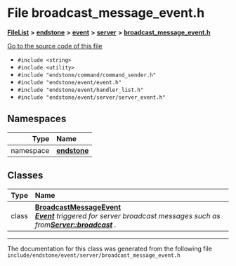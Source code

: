 

# File broadcast\_message\_event.h



[**FileList**](files.md) **>** [**endstone**](dir_6cf277b678674f97c7a2b6b3b2447b33.md) **>** [**event**](dir_f1d783c0ad83ee143d16e768ebca51c8.md) **>** [**server**](dir_77022909323d5ad872c4820a738a5429.md) **>** [**broadcast\_message\_event.h**](broadcast__message__event_8h.md)

[Go to the source code of this file](broadcast__message__event_8h_source.md)



* `#include <string>`
* `#include <utility>`
* `#include "endstone/command/command_sender.h"`
* `#include "endstone/event/event.h"`
* `#include "endstone/event/handler_list.h"`
* `#include "endstone/event/server/server_event.h"`













## Namespaces

| Type | Name |
| ---: | :--- |
| namespace | [**endstone**](namespaceendstone.md) <br> |


## Classes

| Type | Name |
| ---: | :--- |
| class | [**BroadcastMessageEvent**](classendstone_1_1BroadcastMessageEvent.md) <br>[_**Event**_](classendstone_1_1Event.md) _triggered for server broadcast messages such as from_[_**Server::broadcast**_](classendstone_1_1Server.md#function-broadcast) _._ |



















































------------------------------
The documentation for this class was generated from the following file `include/endstone/event/server/broadcast_message_event.h`

